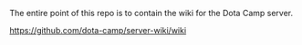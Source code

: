 The entire point of this repo is to contain the wiki for the Dota Camp server.

https://github.com/dota-camp/server-wiki/wiki
